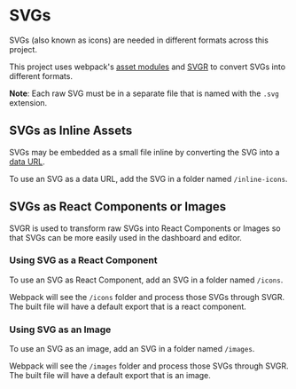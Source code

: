 # SVGs

SVGs (also known as icons) are needed in different formats across this project.

This project uses webpack's [asset modules](https://webpack.js.org/guides/asset-modules/) and [SVGR](https://react-svgr.com/) to convert SVGs into different formats.

**Note**: Each raw SVG must be in a separate file that is named with the `.svg` extension.

## SVGs as Inline Assets

SVGs may be embedded as a small file inline by converting the SVG into a [data URL](https://developer.mozilla.org/en-US/docs/Web/HTTP/Basics_of_HTTP/Data_URIs).

To use an SVG as a data URL, add the SVG in a folder named `/inline-icons`.

## SVGs as React Components or Images

SVGR is used to transform raw SVGs into React Components or Images so that SVGs can be more easily used in the dashboard and editor.

### Using SVG as a React Component

To use an SVG as React Component, add an SVG in a folder named `/icons`. 

Webpack will see the `/icons` folder and process those SVGs through SVGR. The built file will have a default export that is a react component.

### Using SVG as an Image

To use an SVG as an image, add an SVG in a folder named `/images`. 

Webpack will see the `/images` folder and process those SVGs through SVGR. The built file will have a default export that is an image.

